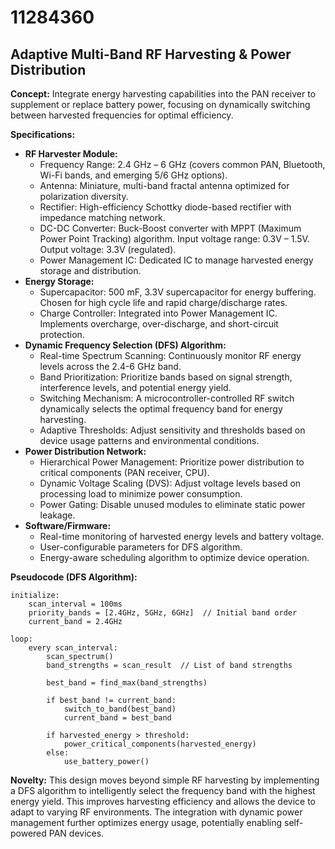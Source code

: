 # 11284360

## Adaptive Multi-Band RF Harvesting & Power Distribution

**Concept:** Integrate energy harvesting capabilities into the PAN receiver to supplement or replace battery power, focusing on dynamically switching between harvested frequencies for optimal efficiency.

**Specifications:**

*   **RF Harvester Module:**
    *   Frequency Range: 2.4 GHz – 6 GHz (covers common PAN, Bluetooth, Wi-Fi bands, and emerging 5/6 GHz options).
    *   Antenna: Miniature, multi-band fractal antenna optimized for polarization diversity.
    *   Rectifier: High-efficiency Schottky diode-based rectifier with impedance matching network.
    *   DC-DC Converter: Buck-Boost converter with MPPT (Maximum Power Point Tracking) algorithm. Input voltage range: 0.3V – 1.5V. Output voltage: 3.3V (regulated).
    *   Power Management IC: Dedicated IC to manage harvested energy storage and distribution.
*   **Energy Storage:**
    *   Supercapacitor: 500 mF, 3.3V supercapacitor for energy buffering. Chosen for high cycle life and rapid charge/discharge rates.
    *   Charge Controller: Integrated into Power Management IC. Implements overcharge, over-discharge, and short-circuit protection.
*   **Dynamic Frequency Selection (DFS) Algorithm:**
    *   Real-time Spectrum Scanning: Continuously monitor RF energy levels across the 2.4-6 GHz band.
    *   Band Prioritization: Prioritize bands based on signal strength, interference levels, and potential energy yield.
    *   Switching Mechanism: A microcontroller-controlled RF switch dynamically selects the optimal frequency band for energy harvesting.
    *   Adaptive Thresholds: Adjust sensitivity and thresholds based on device usage patterns and environmental conditions.
*   **Power Distribution Network:**
    *   Hierarchical Power Management: Prioritize power distribution to critical components (PAN receiver, CPU).
    *   Dynamic Voltage Scaling (DVS): Adjust voltage levels based on processing load to minimize power consumption.
    *   Power Gating: Disable unused modules to eliminate static power leakage.
*   **Software/Firmware:**
    *   Real-time monitoring of harvested energy levels and battery voltage.
    *   User-configurable parameters for DFS algorithm.
    *   Energy-aware scheduling algorithm to optimize device operation.

**Pseudocode (DFS Algorithm):**

```
initialize:
    scan_interval = 100ms
    priority_bands = [2.4GHz, 5GHz, 6GHz]  // Initial band order
    current_band = 2.4GHz

loop:
    every scan_interval:
        scan_spectrum()
        band_strengths = scan_result  // List of band strengths

        best_band = find_max(band_strengths)

        if best_band != current_band:
            switch_to_band(best_band)
            current_band = best_band

        if harvested_energy > threshold:
            power_critical_components(harvested_energy)
        else:
            use_battery_power()
```

**Novelty:** This design moves beyond simple RF harvesting by implementing a DFS algorithm to intelligently select the frequency band with the highest energy yield. This improves harvesting efficiency and allows the device to adapt to varying RF environments. The integration with dynamic power management further optimizes energy usage, potentially enabling self-powered PAN devices.
